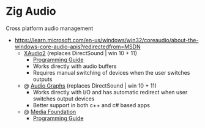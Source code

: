 # Zig Audio

Cross platform audio management

- https://learn.microsoft.com/en-us/windows/win32/coreaudio/about-the-windows-core-audio-apis?redirectedfrom=MSDN
    - [XAudio2](https://learn.microsoft.com/en-us/previous-versions/windows/desktop/ee416960(v=vs.85)) (replaces DirectSound | win 10 + 11)
        - [Programming Guide](https://learn.microsoft.com/en-us/windows/win32/xaudio2/xaudio2-apis-portal)
        - Works directly with audio buffers
        - Requires manual switching of devices when the user switches outputs
    - @ [Audio Graphs](https://learn.microsoft.com/en-us/windows/uwp/audio-video-camera/audio-graphs) (replaces DirectSound | win 10 + 11)
        - Works directly with I/O and has automatic redirect when user switches output devices
        - Better support in both c++ and c# based apps
    - @ [Media Foundation](https://learn.microsoft.com/en-us/windows/win32/medfound/microsoft-media-foundation-sdk)
        - [Programming Guide](https://learn.microsoft.com/en-us/windows/win32/medfound/media-foundation-programming-guide)

